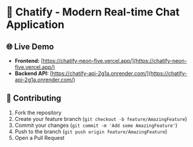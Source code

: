 # 💬 Chatify - Modern Real-time Chat Application

## 🌐 Live Demo

- **Frontend:** [https://chatify-neon-five.vercel.app/](https://chatify-neon-five.vercel.app/)
- **Backend API:** [https://chatify-api-2g1a.onrender.com/](https://chatify-api-2g1a.onrender.com/)

## 🤝 Contributing

1. Fork the repository
2. Create your feature branch (`git checkout -b feature/AmazingFeature`)
3. Commit your changes (`git commit -m 'Add some AmazingFeature'`)
4. Push to the branch (`git push origin feature/AmazingFeature`)
5. Open a Pull Request
